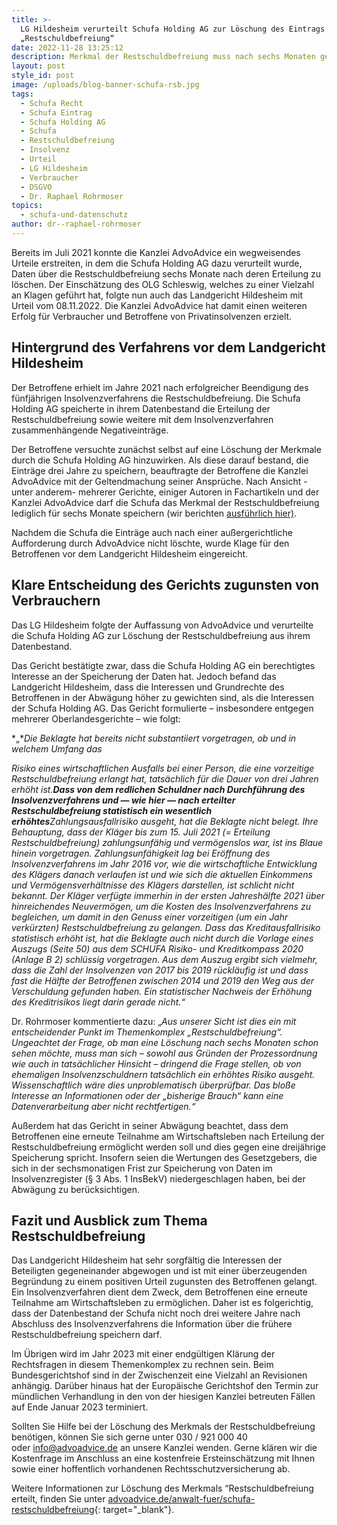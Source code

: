 ```yaml
---
title: >-
  LG Hildesheim verurteilt Schufa Holding AG zur Löschung des Eintrags der
  „Restschuldbefreiung“
date: 2022-11-28 13:25:12
description: Merkmal der Restschuldbefreiung muss nach sechs Monaten gelöscht werden
layout: post
style_id: post
image: /uploads/blog-banner-schufa-rsb.jpg
tags:
  - Schufa Recht
  - Schufa Eintrag
  - Schufa Holding AG
  - Schufa
  - Restschuldbefreiung
  - Insolvenz
  - Urteil
  - LG Hildesheim
  - Verbraucher
  - DSGVO
  - Dr. Raphael Rohrmoser
topics:
  - schufa-und-datenschutz
author: dr--raphael-rohrmoser
---
```

Bereits im Juli 2021 konnte die Kanzlei AdvoAdvice ein wegweisendes Urteile erstreiten, in dem die Schufa Holding AG dazu verurteilt wurde, Daten über die Restschuldbefreiung sechs Monate nach deren Erteilung zu löschen. Der Einschätzung des OLG Schleswig, welches zu einer Vielzahl an Klagen geführt hat, folgte nun auch das Landgericht Hildesheim mit Urteil vom 08.11.2022. Die Kanzlei AdvoAdvice hat damit einen weiteren Erfolg für Verbraucher und Betroffene von Privatinsolvenzen erzielt.

## **Hintergrund des Verfahrens vor dem Landgericht Hildesheim**

Der Betroffene erhielt im Jahre 2021 nach erfolgreicher Beendigung des fünfjährigen Insolvenzverfahrens die Restschuldbefreiung. Die Schufa Holding AG speicherte in ihrem Datenbestand die Erteilung der Restschuldbefreiung sowie weitere mit dem Insolvenzverfahren zusammenhängende Negativeinträge.

Der Betroffene versuchte zunächst selbst auf eine Löschung der Merkmale durch die Schufa Holding AG hinzuwirken. Als diese darauf bestand, die Einträge drei Jahre zu speichern, beauftragte der Betroffene die Kanzlei AdvoAdvice mit der Geltendmachung seiner Ansprüche. Nach Ansicht -unter anderem- mehrerer Gerichte, einiger Autoren in Fachartikeln und der Kanzlei AdvoAdvice darf die Schufa das Merkmal der Restschuldbefreiung lediglich für sechs Monate speichern (wir berichten [ausführlich hier)](https://advoadvice.de/blog/restschuldbefreiung-bgh-und-eugh-entscheiden-%C3%BCber-speicherung-durch-die-schufa-holding-ag/).

Nachdem die Schufa die Einträge auch nach einer au&szlig;ergerichtliche Aufforderung durch AdvoAdvice nicht löschte, wurde Klage für den Betroffenen vor dem Landgericht Hildesheim eingereicht.

## **Klare Entscheidung des Gerichts zugunsten von Verbrauchern**

Das LG Hildesheim folgte der Auffassung von AdvoAdvice und verurteilte die Schufa Holding AG zur Löschung der Restschuldbefreiung aus ihrem Datenbestand.

Das Gericht bestätigte zwar, dass die Schufa Holding AG ein berechtigtes Interesse an der Speicherung der Daten hat. Jedoch befand das Landgericht Hildesheim, dass die Interessen und Grundrechte des Betroffenen in der Abwägung höher zu gewichten sind, als die Interessen der Schufa Holding AG. Das Gericht formulierte – insbesondere entgegen mehrerer Oberlandesgerichte – wie folgt:

*„**Die Beklagte hat bereits nicht substantiiert vorgetragen, ob und in welchem Umfang das*

*Risiko eines wirtschaftlichen Ausfalls bei einer Person, die eine vorzeitige Restschuldbefreiung erlangt hat, tatsächlich für die Dauer von drei Jahren erhöht ist.**Dass von dem redlichen Schuldner nach Durchführung des Insolvenzverfahrens und — wie hier — nach erteilter Restschuldbefreiung statistisch ein wesentlich erhöhtes**Zahlungsausfallrisiko ausgeht, hat die Beklagte nicht belegt. Ihre Behauptung, dass der Kläger bis zum 15. Juli 2021 (= Erteilung Restschuldbefreiung) zahlungsunfähig und vermögenslos war, ist ins Blaue hinein vorgetragen. Zahlungsunfähigkeit lag bei Eröffnung des Insolvenzverfahrens im Jahr 2016 vor, wie die wirtschaftliche Entwicklung des Klägers danach verlaufen ist und wie sich die aktuellen Einkommens und Vermögensverhältnisse des Klägers darstellen, ist schlicht nicht bekannt. Der Kläger verfügte immerhin in der ersten Jahreshälfte 2021 über hinreichendes Neuvermögen, um die Kosten des Insolvenzverfahrens zu begleichen, um damit in den Genuss einer vorzeitigen (um ein Jahr verkürzten) Restschuldbefreiung zu gelangen. Dass das Kreditausfallrisiko statistisch erhöht ist, hat die Beklagte auch nicht durch die Vorlage eines Auszugs (Seite 50) aus dem SCHUFA Risiko- und Kreditkompass 2020 (Anlage B 2) schlüssig vorgetragen. Aus dem Auszug ergibt sich vielmehr, dass die Zahl der Insolvenzen von 2017 bis 2019 rückläufig ist und dass fast die Hälfte der Betroffenen zwischen 2014 und 2019 den Weg aus der Verschuldung gefunden haben. Ein statistischer Nachweis der Erhöhung des Kreditrisikos liegt darin gerade nicht.“*

Dr. Rohrmoser kommentierte dazu: „*Aus unserer Sicht ist dies ein mit entscheidender Punkt im Themenkomplex „Restschuldbefreiung“. Ungeachtet der Frage, ob man eine Löschung nach sechs Monaten schon sehen möchte, muss man sich – sowohl aus Gründen der Prozessordnung wie auch in tatsächlicher Hinsicht – dringend die Frage stellen, ob von ehemaligen Insolvenzschuldnern tatsächlich ein erhöhtes Risiko ausgeht. Wissenschaftlich wäre dies unproblematisch überprüfbar. Das blo&szlig;e Interesse an Informationen oder der „bisherige Brauch“ kann eine Datenverarbeitung aber nicht rechtfertigen.“*

Au&szlig;erdem hat das Gericht in seiner Abwägung beachtet, dass dem Betroffenen eine erneute Teilnahme am Wirtschaftsleben nach Erteilung der Restschuldbefreiung ermöglicht werden soll und dies gegen eine dreijährige Speicherung spricht. Insofern seien die Wertungen des Gesetzgebers, die sich in der sechsmonatigen Frist zur Speicherung von Daten im Insolvenzregister (&sect; 3 Abs. 1 InsBekV) niedergeschlagen haben, bei der Abwägung zu berücksichtigen.

## **Fazit und Ausblick zum Thema Restschuldbefreiung**

Das Landgericht Hildesheim hat sehr sorgfältig die Interessen der Beteiligten gegeneinander abgewogen und ist mit einer überzeugenden Begründung zu einem positiven Urteil zugunsten des Betroffenen gelangt.&nbsp; Ein Insolvenzverfahren dient dem Zweck, dem Betroffenen eine erneute Teilnahme am Wirtschaftsleben zu ermöglichen. Daher ist es folgerichtig, dass der Datenbestand der Schufa nicht noch drei weitere Jahre nach Abschluss des Insolvenzverfahrens die Information über die frühere Restschuldbefreiung speichern darf.

Im Übrigen wird im Jahr 2023 mit einer endgültigen Klärung der Rechtsfragen in diesem Themenkomplex zu rechnen sein. Beim Bundesgerichtshof sind in der Zwischenzeit eine Vielzahl an Revisionen anhängig. Darüber hinaus hat der Europäische Gerichtshof den Termin zur mündlichen Verhandlung in den von der hiesigen Kanzlei betreuten Fällen auf Ende Januar 2023 terminiert.

Sollten Sie Hilfe bei der Löschung des Merkmals der Restschuldbefreiung benötigen, können Sie sich gerne unter 030 / 921 000 40 oder&nbsp;[info@advoadvice.de](mailto:info@advoadvice.de)&nbsp;an unsere Kanzlei wenden. Gerne klären wir die Kostenfrage im Anschluss an eine kostenfreie Ersteinschätzung mit Ihnen sowie einer hoffentlich vorhandenen Rechtsschutzversicherung ab.

Weitere Informationen zur Löschung des Merkmals “Restschuldbefreiung erteilt, finden Sie unter&nbsp;[advoadvice.de/anwalt-fuer/schufa-restschuldbefreiung](https://advoadvice.de/blog/olg-schleswig-schufa-holding-ag-muss-restschuldbefreiung-nach-sechs-monaten-l%C3%B6schen/advoadvice.de/anwalt-fuer/schufa-restschuldbefreiung){: target="_blank"}.&nbsp;

&nbsp;